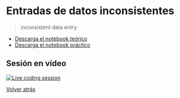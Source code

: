 # Entradas de datos inconsistentes

> inconsistent data entry

- [Descarga el notebook teórico][tutorial]
- [Descarga el notebook práctico][exercise]

## Sesión en vídeo

[![Live coding session][youtube-image]][youtube-video]

[Volver atrás](../.)

<!-- LINKS -->

[tutorial]:inconsistent-data-entry.ipynb
[exercise]:exercise-inconsistent-data-entry.ipynb
[youtube-image]:http://img.youtube.com/vi/G_FIiU187A0/0.jpg
[youtube-video]:https://youtu.be/G_FIiU187A0
